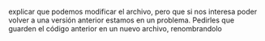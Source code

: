 explicar que podemos modificar el archivo, pero que si nos interesa poder volver a una versión anterior estamos en un problema. Pedirles que guarden el código anterior en un nuevo archivo, renombrandolo